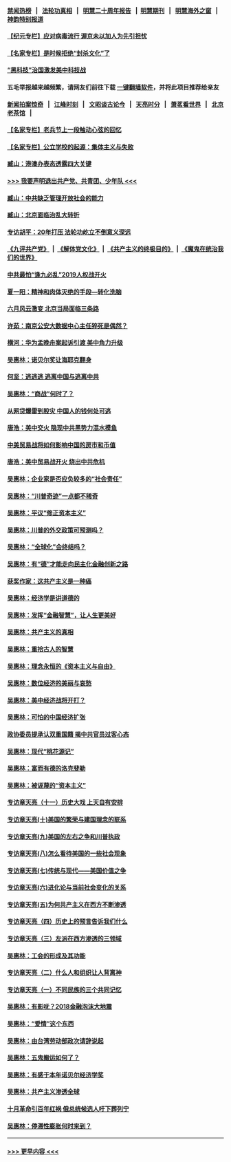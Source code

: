 #### [禁闻热榜](热点新闻.md?=0)  &nbsp;&nbsp;|&nbsp;&nbsp; [法轮功真相](https://github.com/gfw-breaker/truth/blob/master/README.md?=0) &nbsp;&nbsp;|&nbsp;&nbsp; [明慧二十周年报告](https://github.com/gfw-breaker/mh-reports/blob/master/README.md?=0) &nbsp;&nbsp;|&nbsp;&nbsp;[明慧期刊](https://github.com/gfw-breaker/mh-qikan) &nbsp;&nbsp;|&nbsp;&nbsp; [明慧海外之窗](https://github.com/gfw-breaker/mh-news/blob/master/README.md?=0) &nbsp;&nbsp;|&nbsp;&nbsp; [神韵特别报道](https://github.com/gfw-breaker/mh-news/blob/master/shenyun.md?=0)
#### [【纪元专栏】应对病毒流行 渥京未以加人为先引担忧](../pages/nsc423/n11875714.md?t=03010932) 
#### [【名家专栏】是时候拒绝“封杀文化”了](../pages/nsc423/n11814093.md?t=03010932) 
#### [“黑科技”治国激发美中科技战](../pages/nsc423/n11638056.md?t=03010932) 
#### 五毛举报越来越频繁，请网友们前往下载 [一键翻墙软件](https://github.com/gfw-breaker/ssr-accounts)，并将此项目推荐给亲友
#### [新闻拍案惊奇](https://github.com/gfw-breaker/banned-news/blob/master/pages/link4.md) &nbsp;&nbsp;|&nbsp;&nbsp; [江峰时刻](https://github.com/gfw-breaker/banned-news/blob/master/pages/link4.md) &nbsp;&nbsp;|&nbsp;&nbsp; [文昭谈古论今](https://github.com/gfw-breaker/banned-news/blob/master/pages/link4.md) &nbsp;&nbsp;|&nbsp;&nbsp; [天亮时分](https://github.com/gfw-breaker/banned-news/blob/master/pages/link4.md) &nbsp;&nbsp;|&nbsp;&nbsp; [萧茗看世界](https://github.com/gfw-breaker/banned-news/blob/master/pages/link4.md) &nbsp;&nbsp;|&nbsp;&nbsp; [北京老茶馆](https://github.com/gfw-breaker/banned-news/blob/master/pages/link4.md) &nbsp;&nbsp;|&nbsp;&nbsp; 
#### [【名家专栏】老兵节上一段触动心弦的回忆](../pages/nsc423/n11646016.md?t=03010932) 
#### [【名家专栏】公立学校的起源：集体主义与失败](../pages/nsc423/n11601833.md?t=03010932) 
#### [臧山：港澳办表态透露四大关键](../pages/nsc423/n11421628.md?t=03010932) 
#### [>>> 我要声明退出共产党、共青团、少年队 <<<](https://github.com/begood0513/goodnews/blob/master/quit/letter.md) 
#### [臧山：中共缺乏管理开放社会的能力](../pages/nsc423/n11407457.md?t=03010932) 
#### [臧山：北京面临治乱大转折](../pages/nsc423/n11406895.md?t=03010932) 
#### [专访胡平：20年打压 法轮功屹立不倒意义深远](../pages/nsc423/n11398800.md?t=03010932) 
#### [《九评共产党》](https://github.com/begood0513/9ping.md/blob/master/README.md) &nbsp;|&nbsp; [《解体党文化》](../../../../jtdwh.md/blob/master/README.md)  &nbsp;|&nbsp; [《共产主义的终极目的》](../../../../gczydzjmd.md/blob/master/README.md) &nbsp;|&nbsp; [《魔鬼在统治我们的世界》](../../../../mgztzwmdsj.md/blob/master/README.md) 
#### [中共最怕“逢九必乱”2019人权战开火](../pages/nsc423/n11385248.md?t=03010932) 
#### [夏一阳：精神和肉体灭绝的手段—转化洗脑](../pages/nsc423/n11368250.md?t=03010932) 
#### [六月风云激变 北京当局面临三条路](../pages/nsc423/n11313668.md?t=03010932) 
#### [许茹：南京公安大数据中心主任猝死是偶然？](../pages/nsc423/n11064744.md?t=03010932) 
#### [横河：华为孟晚舟案起诉引渡 美中角力升级](../pages/nsc423/n11027230.md?t=03010932) 
#### [吴惠林：诺贝尔奖让海耶克翻身](../pages/nsc423/n10890049.md?t=03010932) 
#### [何坚：逃逃逃 逃离中国与逃离中共](../pages/nsc423/n10592891.md?t=03010932) 
#### [吴惠林：“商战”何时了？](../pages/nsc423/n10573558.md?t=03010932) 
#### [从网贷爆雷到股灾 中国人的钱何处可逃](../pages/nsc423/n10572800.md?t=03010932) 
#### [唐浩：美中交火 隐现中共黑势力混水摸鱼](../pages/nsc423/n10544040.md?t=03010932) 
#### [中美贸易战将如何影响中国的房市和币值](../pages/nsc423/n10543697.md?t=03010932) 
#### [唐浩：美中贸易战开火 烧出中共危机](../pages/nsc423/n10540126.md?t=03010932) 
#### [吴惠林：企业家是否应负较多的“社会责任”](../pages/nsc423/n10535022.md?t=03010932) 
#### [吴惠林：“川普奇迹”一点都不稀奇](../pages/nsc423/n10512808.md?t=03010932) 
#### [吴惠林：平议“修正资本主义”](../pages/nsc423/n10495724.md?t=03010932) 
#### [吴惠林：川普的外交政策可预测吗？](../pages/nsc423/n10462387.md?t=03010932) 
#### [吴惠林：“全球化”会终结吗？](../pages/nsc423/n10452838.md?t=03010932) 
#### [吴惠林：有“德”才能走向民主化金融创新之路](../pages/nsc423/n10432292.md?t=03010932) 
#### [获奖作家：这共产主义是一种癌](../pages/nsc423/n10431541.md?t=03010932) 
#### [吴惠林：经济学是讲道德的](../pages/nsc423/n10398014.md?t=03010932) 
#### [吴惠林：发挥“金融智慧”，让人生更美好](../pages/nsc423/n10375019.md?t=03010932) 
#### [吴惠林：共产主义的真相](../pages/nsc423/n10351394.md?t=03010932) 
#### [吴惠林：重拾古人的智慧](../pages/nsc423/n10337691.md?t=03010932) 
#### [吴惠林：理念永恒的《资本主义与自由》](../pages/nsc423/n10316274.md?t=03010932) 
#### [吴惠林：数位经济的美丽与哀愁](../pages/nsc423/n10292946.md?t=03010932) 
#### [吴惠林：美中经济战将开打？](../pages/nsc423/n10258825.md?t=03010932) 
#### [吴惠林：可怕的中国经济扩张](../pages/nsc423/n10219147.md?t=03010932) 
#### [政协委员提承认双重国籍 揭中共官员过客心态](../pages/nsc423/n10208809.md?t=03010932) 
#### [吴惠林：现代“桃花源记”](../pages/nsc423/n10185234.md?t=03010932) 
#### [吴惠林：富而有德的洛克斐勒](../pages/nsc423/n10142264.md?t=03010932) 
#### [吴惠林：被诬蔑的“资本主义”](../pages/nsc423/n10124816.md?t=03010932) 
#### [专访章天亮（十一）历史大戏 上天自有安排](../pages/nsc423/n10094905.md?t=03010932) 
#### [专访章天亮(十)美国的繁荣与建国理念的联系](../pages/nsc423/n10094899.md?t=03010932) 
#### [专访章天亮(九)美国的左右之争和川普执政](../pages/nsc423/n10094889.md?t=03010932) 
#### [专访章天亮(八)怎么看待美国的一些社会现象](../pages/nsc423/n10094857.md?t=03010932) 
#### [专访章天亮(七)传统与现代——美国价值之争](../pages/nsc423/n10093140.md?t=03010932) 
#### [专访章天亮(六)进化论与当前社会变化的关系](../pages/nsc423/n10092036.md?t=03010932) 
#### [专访章天亮(五)为何共产主义在西方不断渗透](../pages/nsc423/n10083620.md?t=03010932) 
#### [专访章天亮（四）历史上的预言告诉我们什么](../pages/nsc423/n10083606.md?t=03010932) 
#### [专访章天亮（三）左派在西方渗透的三领域](../pages/nsc423/n10081115.md?t=03010932) 
#### [吴惠林：工会的形成及其功能](../pages/nsc423/n10080633.md?t=03010932) 
#### [专访章天亮（二）什么人和组织让人背离神](../pages/nsc423/n10076637.md?t=03010932) 
#### [专访章天亮（一）不同民族的三个共同记忆](../pages/nsc423/n10074188.md?t=03010932) 
#### [吴惠林：有影呒？2018金融泡沫大地震](../pages/nsc423/n10040534.md?t=03010932) 
#### [吴惠林：“爱情”这个东西](../pages/nsc423/n10019423.md?t=03010932) 
#### [吴惠林：由台湾劳动部政次请辞说起](../pages/nsc423/n9979679.md?t=03010932) 
#### [吴惠林：五鬼搬运如何了？](../pages/nsc423/n9925338.md?t=03010932) 
#### [吴惠林：有感于本年诺贝尔经济学奖](../pages/nsc423/n9871883.md?t=03010932) 
#### [吴惠林：共产主义渗透全球](../pages/nsc423/n9812748.md?t=03010932) 
#### [十月革命引百年红祸 俄总统候选人吁下葬列宁](../pages/nsc423/n9810182.md?t=03010932) 
#### [吴惠林：停滞性膨胀何时来到？](../pages/nsc423/n9764136.md?t=03010932) 

----
#### [ >>> 更早内容 <<< ](../indexes/nsc423-earlier.md)

